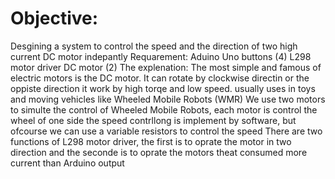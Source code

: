 # Objective:
Desgining a system to control the speed and the direction of two high current DC motor indepantly
Requarement:
Aduino Uno
buttons (4)
L298 motor driver 
DC motor (2)
The explenation:
The most simple and famous of electric motors is the DC motor. 
It can rotate by clockwise directin or the oppiste direction
it work by high torqe and low speed.
usually uses in toys and moving vehicles like Wheeled Mobile Robots (WMR)
We use two motors to simulte the control of Wheeled Mobile Robots, each motor is control the wheel of one side
the speed contrllong is implement by software, but ofcourse we can use a variable resistors to control the speed
There are two functions of L298 motor driver, the first is to oprate the motor in two direction and the seconde is to oprate the motors theat consumed more current than Arduino output
